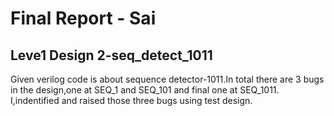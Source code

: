 # Final Report - Sai
## Leve1 Design 2-seq_detect_1011
Given verilog code is about sequence detector-1011.In total there are 3 bugs in the design,one at SEQ_1 
and SEQ_101 and final one at SEQ_1011. I,indentified and raised those three bugs using test design.
   
    